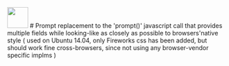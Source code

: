 <img src="http://stephaneadamgarnier.com/prompt/assets/code.png" align="" height="48" width="48">
# Prompt
replacement to the 'prompt()' javascript call that provides multiple fields while looking-like as closely as possible to browsers'native style  ( used on Ubuntu 14.04, only Fireworks css has been added, but should work fine cross-browsers, since not using any browser-vendor specific implms )
